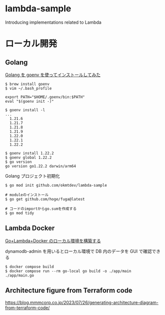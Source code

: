 # lambda-sample

Introducing implementations related to Lambda

# ローカル開発

## Golang

[Golang を goenv を使ってインストールしてみた](https://qiita.com/walkers/items/761b2a5e58849176a633)

```
$ brew install goenv
$ vim ~/.bash_profile

export PATH="$HOME/.goenv/bin:$PATH"
eval "$(goenv init -)"

$ goenv install -l
...
  1.21.6
  1.21.7
  1.21.8
  1.21.9
  1.22.0
  1.22.1
  1.22.2

$ goenv install 1.22.2
$ goenv global 1.22.2
$ go version
go version go1.22.2 darwin/arm64
```

Golang プロジェクト初期化

```
$ go mod init github.com/okmtdev/lambda-sample

# moduleのインストール
$ go get github.com/hoge/fuga@latest

# コードのimportからgo.sumを作成する
$ go mod tidy
```

## Lambda Docker

[Go+Lambda+Docker のローカル環境を構築する](https://zenn.dev/ryohei_takagi/articles/f4d63ae991ee9c)

dynamodb-admin を用いるとローカル環境で DB 内のデータを GUI で確認できる

```
$ docker compose build
$ docker compose run --rm go-local go build -o ./app/main ./app/main.go
```

## Architecture figure from Terraform code

https://blog.mmmcorp.co.jp/2023/07/26/generating-architecture-diagram-from-terraform-code/
